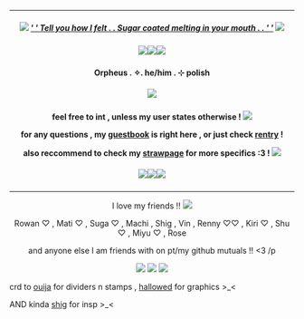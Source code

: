 ***
<h5 align="center">
  
<img src="https://watermelon.crd.co/assets/images/gallery15/8c676890.gif?v=2a41aca3"/> [' ' Tell you how I felt . . Sugar coated melting in your mouth . . ' '](https://open.spotify.com/track/6UFivO2zqqPFPoQYsEMuCc?si=e0ef57f06c85468e) <img src="https://watermelon.crd.co/assets/images/gallery15/8c676890.gif?v=2a41aca3"/>
<h5 align="center">
<img src="https://watermelon.crd.co/assets/images/gallery16/8008e055.png?v=2a41aca3"/><img src="https://watermelon.crd.co/assets/images/gallery16/8008e055.png?v=2a41aca3"/><img src="https://watermelon.crd.co/assets/images/gallery16/8008e055.png?v=2a41aca3"/>
</h5>  

<h4 align="center">
Orpheus . ✧. he/him . ⊹ polish
</h4> 
<h5 align="center">
<img src="https://64.media.tumblr.com/4df72eef128494d89b31f57be3066461/81b5a1d52a571cd0-b8/s1280x1920/6f6508d8ecc427324fd2c8bce6e5dbbba25feb10.gifv"/>
</h5>  
<h4 align="center">

feel free to int , unless my user states otherwise ! <img src="https://watermelon.crd.co/assets/images/gallery15/bbc2d17f.gif?v=2a41aca3"/>

for any questions , my [guestbook](https://ovrpheus.123guestbook.com/) is right here , or just check [rentry](https://rentry.co/biilian) !

also reccommend to check my [strawpage](https://wipyay.straw.page/) for more specifics :3 ! <img src="https://watermelon.crd.co/assets/images/gallery15/7522b10b.gif?v=2a41aca3"/>
</h4> 

<h5 align="center">
<img src="https://watermelon.crd.co/assets/images/gallery16/8008e055.png?v=2a41aca3"/><img src="https://watermelon.crd.co/assets/images/gallery16/8008e055.png?v=2a41aca3"/><img src="https://watermelon.crd.co/assets/images/gallery16/8008e055.png?v=2a41aca3"/>
</h5>  

***
<p align = "center">
I love my friends !! <img src="https://watermelon.crd.co/assets/images/gallery15/b0ce601f.gif?v=2a41aca3"/>
<p>
<p align = "center">
Rowan ♡ , Mati ♡ , Suga ♡ , Machi , Shig , Vin , Renny ♡♡ , Kiri ♡ , Shu ♡ , Miyu ♡ , Rose 
<p>
<p align = "center">
and anyone else I am friends with on pt/my github mutuals !! <3 /p
<p>
<p align ="center">
<img src="https://ouija.crd.co/assets/images/gallery18/e175b5f3.png?v=b8c53f22"/> <img src="https://ouija.crd.co/assets/images/gallery17/fea0bc42.png?v=b8c53f22"/> <img src="https://ouija.crd.co/assets/images/gallery18/e175b5f3.png?v=b8c53f22"/>
</p>

crd to [ouija](https://ouija.crd.co/#) for dividers n stamps , [hallowed](https://www.tumblr.com/halloweddoll) for graphics >_<

AND kinda [shig](https://github.com/neuvilIette) for insp >_<
